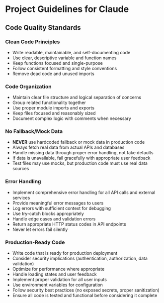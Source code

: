 # Project Guidelines for Claude

## Code Quality Standards

### Clean Code Principles
- Write readable, maintainable, and self-documenting code
- Use clear, descriptive variable and function names
- Keep functions focused and single-purpose
- Follow consistent formatting and style conventions
- Remove dead code and unused imports

### Code Organization
- Maintain clear file structure and logical separation of concerns
- Group related functionality together
- Use proper module imports and exports
- Keep files focused and reasonably sized
- Document complex logic with comments when necessary

### No Fallback/Mock Data
- **NEVER** use hardcoded fallback or mock data in production code
- Always fetch real data from actual APIs and databases
- Handle missing data through proper error handling, not fake defaults
- If data is unavailable, fail gracefully with appropriate user feedback
- Test files may use mocks, but production code must use real data sources

### Error Handling
- Implement comprehensive error handling for all API calls and external services
- Provide meaningful error messages to users
- Log errors with sufficient context for debugging
- Use try-catch blocks appropriately
- Handle edge cases and validation errors
- Return appropriate HTTP status codes in API endpoints
- Never let errors fail silently

### Production-Ready Code
- Write code that is ready for production deployment
- Consider security implications (authentication, authorization, data validation)
- Optimize for performance where appropriate
- Handle loading states and user feedback
- Implement proper validation for all user inputs
- Use environment variables for configuration
- Follow security best practices (no exposed secrets, proper sanitization)
- Ensure all code is tested and functional before considering it complete
